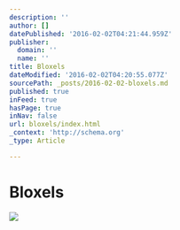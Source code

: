 ```yaml
---
description: ''
author: []
datePublished: '2016-02-02T04:21:44.959Z'
publisher:
  domain: ''
  name: ''
title: Bloxels
dateModified: '2016-02-02T04:20:55.077Z'
sourcePath: _posts/2016-02-02-bloxels.md
published: true
inFeed: true
hasPage: true
inNav: false
url: bloxels/index.html
_context: 'http://schema.org'
_type: Article

---
```

# Bloxels
![](https://the-grid-user-content.s3-us-west-2.amazonaws.com/9f54847e-b5fe-4e1d-9d5a-ef3bed18f9b9.png)